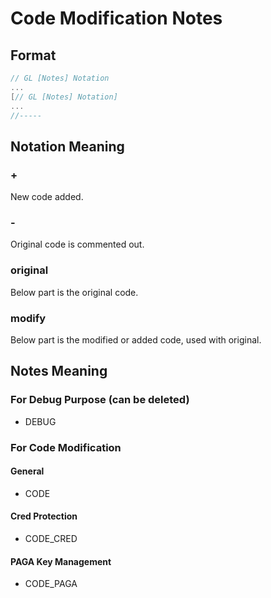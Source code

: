 # Code Modification Notes

## Format
```C
// GL [Notes] Notation
...
[// GL [Notes] Notation]
...
//-----
```

## Notation Meaning
### +
New code added.
### -
Original code is commented out.
### original
Below part is the original code.
### modify
Below part is the modified or added code, used with original.

## Notes Meaning
### For Debug Purpose (can be deleted)
- DEBUG
### For Code Modification
#### General
- CODE
#### Cred Protection
- CODE\_CRED
#### PAGA Key Management
- CODE\_PAGA
